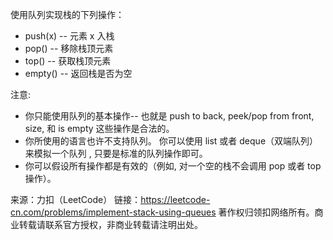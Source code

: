 使用队列实现栈的下列操作：
+ push(x) -- 元素 x 入栈
+ pop() -- 移除栈顶元素
+ top() -- 获取栈顶元素
+ empty() -- 返回栈是否为空

注意:
+ 你只能使用队列的基本操作-- 也就是 push to back, peek/pop from front, size, 和 is empty 这些操作是合法的。
+ 你所使用的语言也许不支持队列。 你可以使用 list 或者 deque（双端队列）来模拟一个队列 , 只要是标准的队列操作即可。
+ 你可以假设所有操作都是有效的（例如, 对一个空的栈不会调用 pop 或者 top 操作）。

来源：力扣（LeetCode）
链接：https://leetcode-cn.com/problems/implement-stack-using-queues
著作权归领扣网络所有。商业转载请联系官方授权，非商业转载请注明出处。